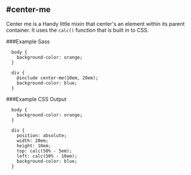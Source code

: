 #center-me
---
Center me is a Handy little mixin that center's an element within its parent container. It uses the ```calc()``` function that is built in to CSS.

###Example Sass
```
  body {
    background-color: orange;
  }

  div {
    @include center-me(10em, 20em);
    background-color: blue;
  }
```
###Example CSS Output
```
  body {
    background-color: orange;
  }

  div {
    position: absolute;
    width: 20em;
    height: 10em;
    top: calc(50% - 5em);
    left: calc(50% - 10em);
    background-color: blue;
  }
```
